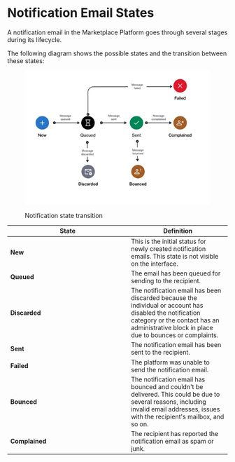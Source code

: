 # Notification Email States

A notification email in the Marketplace Platform goes through several stages during its lifecycle.

The following diagram shows the possible states and the transition between these states:

<figure><img src="../../../.gitbook/assets/state_diagram_notification.png" alt=""><figcaption><p>Notification state transition</p></figcaption></figure>

<table><thead><tr><th width="262">State</th><th>Definition</th></tr></thead><tbody><tr><td><strong>New</strong></td><td>This is the initial status for newly created notification emails. This state is not visible on the interface.</td></tr><tr><td><strong>Queued</strong></td><td>The email has been queued for sending to the recipient. </td></tr><tr><td><strong>Discarded</strong></td><td>The notification email has been discarded because the individual or account has disabled the notification category or the contact has an administrative block in place due to bounces or complaints.</td></tr><tr><td><strong>Sent</strong></td><td>The notification email has been sent to the recipient.</td></tr><tr><td><strong>Failed</strong></td><td>The platform was unable to send the notification email. </td></tr><tr><td><strong>Bounced</strong></td><td>The notification email has bounced and couldn't be delivered. This could be due to several reasons, including invalid email addresses, issues with the recipient's mailbox, and so on.</td></tr><tr><td><strong>Complained</strong></td><td>The recipient has reported the notification email as spam or junk.</td></tr></tbody></table>
